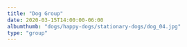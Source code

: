 ```yaml
---
title: "Dog Group"
date: 2020-03-15T14:00:00-06:00
albumthumb: "dogs/happy-dogs/stationary-dogs/dog_04.jpg"
type: "group"
---
```

